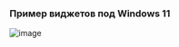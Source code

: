 ### Пример виджетов под Windows 11


![image](https://github.com/DmPanf/PyQt6_Video_Frames_Cutting_v2/assets/99917230/c7d577ca-3ce7-406f-80a0-ce044b74f703)
